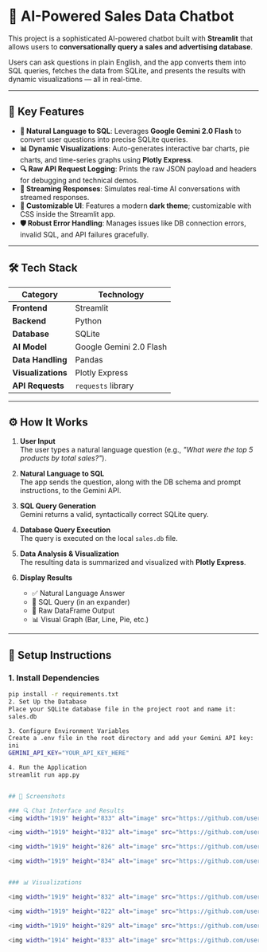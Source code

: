 # 🧠 AI-Powered Sales Data Chatbot

This project is a sophisticated AI-powered chatbot built with **Streamlit** that allows users to **conversationally query a sales and advertising database**.

Users can ask questions in plain English, and the app converts them into SQL queries, fetches the data from SQLite, and presents the results with dynamic visualizations — all in real-time.

---

## 🚀 Key Features

- **🧾 Natural Language to SQL**: Leverages **Google Gemini 2.0 Flash** to convert user questions into precise SQLite queries.
- **📊 Dynamic Visualizations**: Auto-generates interactive bar charts, pie charts, and time-series graphs using **Plotly Express**.
- **🔍 Raw API Request Logging**: Prints the raw JSON payload and headers for debugging and technical demos.
- **💬 Streaming Responses**: Simulates real-time AI conversations with streamed responses.
- **🎨 Customizable UI**: Features a modern **dark theme**; customizable with CSS inside the Streamlit app.
- **🛡️ Robust Error Handling**: Manages issues like DB connection errors, invalid SQL, and API failures gracefully.

---

## 🛠️ Tech Stack

| Category          | Technology               |
|------------------|---------------------------|
| **Frontend**     | Streamlit                |
| **Backend**      | Python                   |
| **Database**     | SQLite                   |
| **AI Model**     | Google Gemini 2.0 Flash  |
| **Data Handling**| Pandas                   |
| **Visualizations**| Plotly Express          |
| **API Requests** | `requests` library       |

---

## ⚙️ How It Works

1. **User Input**  
   The user types a natural language question (e.g., _"What were the top 5 products by total sales?"_).

2. **Natural Language to SQL**  
   The app sends the question, along with the DB schema and prompt instructions, to the Gemini API.

3. **SQL Query Generation**  
   Gemini returns a valid, syntactically correct SQLite query.

4. **Database Query Execution**  
   The query is executed on the local `sales.db` file.

5. **Data Analysis & Visualization**  
   The resulting data is summarized and visualized with **Plotly Express**.

6. **Display Results**  
   - ✅ Natural Language Answer  
   - 🧮 SQL Query (in an expander)  
   - 🧾 Raw DataFrame Output  
   - 📊 Visual Graph (Bar, Line, Pie, etc.)

---

## 🔧 Setup Instructions

### 1. Install Dependencies
```bash
pip install -r requirements.txt
2. Set Up the Database
Place your SQLite database file in the project root and name it:
sales.db

3. Configure Environment Variables
Create a .env file in the root directory and add your Gemini API key:
ini
GEMINI_API_KEY="YOUR_API_KEY_HERE"

4. Run the Application
streamlit run app.py


## 📸 Screenshots

### 🔍 Chat Interface and Results
<img width="1919" height="833" alt="image" src="https://github.com/user-attachments/assets/a6f57a28-aeb8-49ad-9a0a-58a00462b457" />

<img width="1919" height="832" alt="image" src="https://github.com/user-attachments/assets/b9038a27-a587-45db-a9fd-ff2d89b087c3" />

<img width="1919" height="826" alt="image" src="https://github.com/user-attachments/assets/f1082449-1f7d-48ab-bf92-b20005bfcf9b" />

<img width="1919" height="834" alt="image" src="https://github.com/user-attachments/assets/7613f132-3a74-42ad-b1d6-68172726ecf3" />


### 📊 Visualizations

<img width="1919" height="832" alt="image" src="https://github.com/user-attachments/assets/de9a84c7-a00c-4954-bb6e-aff58d7a30ff" />

<img width="1919" height="822" alt="image" src="https://github.com/user-attachments/assets/d9402ae1-8396-4a3f-b4d3-dd9d19d9a87a" />

<img width="1919" height="829" alt="image" src="https://github.com/user-attachments/assets/87751f90-72a7-4403-997e-be22dceec16d" />

<img width="1914" height="833" alt="image" src="https://github.com/user-attachments/assets/1e565bd9-e44c-4553-8575-42d8d3a45e04" />





